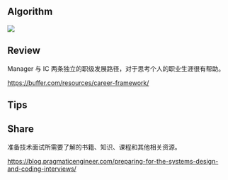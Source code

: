 ## Algorithm

![](https://img-blog.csdnimg.cn/be151373d9234374a9555111c2fa91a0.png)

## Review
Manager 与 IC 两条独立的职级发展路径，对于思考个人的职业生涯很有帮助。

https://buffer.com/resources/career-framework/


## Tips
## Share
准备技术面试所需要了解的书籍、知识、课程和其他相关资源。

https://blog.pragmaticengineer.com/preparing-for-the-systems-design-and-coding-interviews/